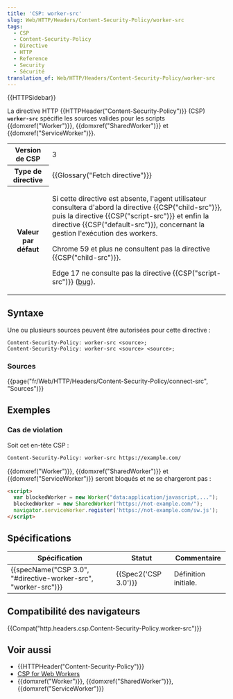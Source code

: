 ```yaml
---
title: 'CSP: worker-src'
slug: Web/HTTP/Headers/Content-Security-Policy/worker-src
tags:
  - CSP
  - Content-Security-Policy
  - Directive
  - HTTP
  - Reference
  - Security
  - Sécurité
translation_of: Web/HTTP/Headers/Content-Security-Policy/worker-src
---
```

{{HTTPSidebar}}

La directive HTTP {{HTTPHeader("Content-Security-Policy")}} (CSP) **`worker-src`** spécifie les sources valides pour les scripts {{domxref("Worker")}}, {{domxref("SharedWorker")}} et {{domxref("ServiceWorker")}}.

<table class="properties">
  <tbody>
    <tr>
      <th scope="row">Version de CSP</th>
      <td>3</td>
    </tr>
    <tr>
      <th scope="row">Type de directive</th>
      <td>{{Glossary("Fetch directive")}}</td>
    </tr>
    <tr>
      <th scope="row">Valeur par défaut</th>
      <td>
        <p>
          Si cette directive est absente, l'agent utilisateur consultera d'abord
          la directive {{CSP("child-src")}}, puis la directive
          {{CSP("script-src")}} et enfin la directive
          {{CSP("default-src")}}, concernant la gestion l'exécution des
          workers.
        </p>
        <p>
          Chrome 59 et plus ne consultent pas la directive
          {{CSP("child-src")}}.
        </p>
        <p>
          Edge 17 ne consulte pas la directive {{CSP("script-src")}} (<a
            href="https://developer.microsoft.com/en-us/microsoft-edge/platform/issues/17415478/"
            >bug</a
          >).
        </p>
      </td>
    </tr>
  </tbody>
</table>

## Syntaxe

Une ou plusieurs sources peuvent être autorisées pour cette directive :

    Content-Security-Policy: worker-src <source>;
    Content-Security-Policy: worker-src <source> <source>;

### Sources

{{page("fr/Web/HTTP/Headers/Content-Security-Policy/connect-src", "Sources")}}

## Exemples

### Cas de violation

Soit cet en-tête CSP :

```bash
Content-Security-Policy: worker-src https://example.com/
```

{{domxref("Worker")}}, {{domxref("SharedWorker")}} et {{domxref("ServiceWorker")}} seront bloqués et ne se chargeront pas :

```html
<script>
  var blockedWorker = new Worker("data:application/javascript,...");
  blockedWorker = new SharedWorker("https://not-example.com/");
  navigator.serviceWorker.register('https://not-example.com/sw.js');
</script>
```

## Spécifications

| Spécification                                                                        | Statut                       | Commentaire          |
| ------------------------------------------------------------------------------------ | ---------------------------- | -------------------- |
| {{specName("CSP 3.0", "#directive-worker-src", "worker-src")}} | {{Spec2('CSP 3.0')}} | Définition initiale. |

## Compatibilité des navigateurs

{{Compat("http.headers.csp.Content-Security-Policy.worker-src")}}

## Voir aussi

- {{HTTPHeader("Content-Security-Policy")}}
- [CSP for Web Workers](/docs/Web/API/Web_Workers_API/Using_web_workers#Content_security_policy)
- {{domxref("Worker")}}, {{domxref("SharedWorker")}}, {{domxref("ServiceWorker")}}
